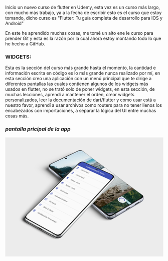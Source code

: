 Inicio un nuevo curso de flutter en Udemy, esta vez es un curso más largo, 
con mucho más trabajo, ya a la fecha de escribir esto es el curso que estoy tomando, 
dicho curso es "Flutter: Tu guía completa de desarrollo para IOS y Android"

En este he aprendido muchas cosas, me tomé un alto ene le curso para prender Git y esta es la razón por la cual ahora estoy montando todo lo que he hecho a GitHub.

<H3>WIDGETS:</H3>

Esta es la sección del curso más grande hasta el momento, la cantidad e información escrita en código es lo más grande nunca realizado por mí, en esta sección creo una aplicación con un menú principal que te dirige a diferentes pantallas las cuales contienen algunos de los widgets más usados en flutter, no se trató solo de poner widgets, en esta sección, de muchas lecciones, aprendí a mantener el orden, crear widgets personalizados, leer la documentación de dart/flutter y como usar está a nuestro favor, aprendí a usar archivos como routers para no tener llenos los encabezados con importaciones, a separar la lógica del UI entre muchas cosas más.
<i align = "center"><H3> pantalla pricipal de la app</H3>
<p align="center"><img src = "/assets/images/clase-de-widgets.jpg" alt="mockup">



